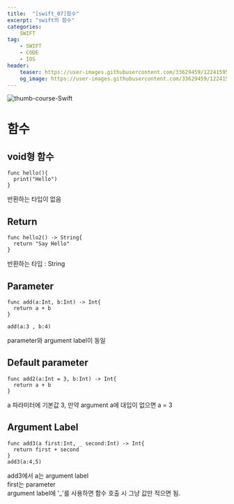 ```yaml
---
title:  "[swift_07]함수"
excerpt: "swift의 함수"
categories:
    SWIFT
tag:
    - SWIFT
    - CODE
    - IOS
header:
    teaser: https://user-images.githubusercontent.com/33629459/122415954-4a79ca00-cfc3-11eb-8cc5-dad9c9209a26.jpg
    og_image: https://user-images.githubusercontent.com/33629459/122415954-4a79ca00-cfc3-11eb-8cc5-dad9c9209a26.jpg
---
```

![thumb-course-Swift](https://user-images.githubusercontent.com/33629459/122415954-4a79ca00-cfc3-11eb-8cc5-dad9c9209a26.jpg)


# 함수

## void형 함수

```
func hello(){
  print("Hello")
}
```
반환하는 타입이 없음

## Return
```
func hello2() -> String{
  return "Say Hello"
}
```
반환하는 타입 : String

## Parameter
```
func add(a:Int, b:Int) -> Int{
  return a + b
}

add(a:3 , b:4)
```
parameter와 argument label이 동일  

## Default parameter
```
func add2(a:Int = 3, b:Int) -> Int{
  return a + b
}
```
a 파라미터에 기본값 3, 만약 argument a에 대입이 없으면 a = 3

## Argument Label
```
func add3(a first:Int, _ second:Int) -> Int{
  return first + second
}
add3(a:4,5)
```
add3에서 a는 argument label  
first는 parameter  
argument label에 '_'를 사용하면 함수 호출 시 그냥 값만 적으면 됨.
